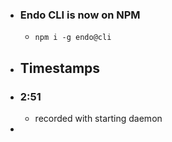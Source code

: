 - ### Endo CLI is now on NPM
	- `npm i -g endo@cli`
- ## Timestamps
- ### 2:51
	- recorded with starting daemon
-